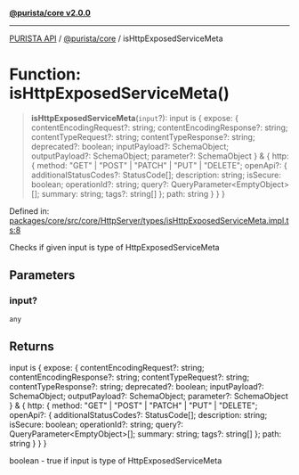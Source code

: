[**@purista/core v2.0.0**](../README.md)

***

[PURISTA API](../../../packages.md) / [@purista/core](../README.md) / isHttpExposedServiceMeta

# Function: isHttpExposedServiceMeta()

> **isHttpExposedServiceMeta**(`input`?): input is \{ expose: \{ contentEncodingRequest?: string; contentEncodingResponse?: string; contentTypeRequest?: string; contentTypeResponse?: string; deprecated?: boolean; inputPayload?: SchemaObject; outputPayload?: SchemaObject; parameter?: SchemaObject \} & \{ http: \{ method: "GET" \| "POST" \| "PATCH" \| "PUT" \| "DELETE"; openApi?: \{ additionalStatusCodes?: StatusCode\[\]; description: string; isSecure: boolean; operationId?: string; query?: QueryParameter\<EmptyObject\>\[\]; summary: string; tags?: string\[\] \}; path: string \} \} \}

Defined in: [packages/core/src/core/HttpServer/types/isHttpExposedServiceMeta.impl.ts:8](https://github.com/puristajs/purista/blob/master/packages/core/src/core/HttpServer/types/isHttpExposedServiceMeta.impl.ts#L8)

Checks if given input is type of HttpExposedServiceMeta

## Parameters

### input?

`any`

## Returns

input is \{ expose: \{ contentEncodingRequest?: string; contentEncodingResponse?: string; contentTypeRequest?: string; contentTypeResponse?: string; deprecated?: boolean; inputPayload?: SchemaObject; outputPayload?: SchemaObject; parameter?: SchemaObject \} & \{ http: \{ method: "GET" \| "POST" \| "PATCH" \| "PUT" \| "DELETE"; openApi?: \{ additionalStatusCodes?: StatusCode\[\]; description: string; isSecure: boolean; operationId?: string; query?: QueryParameter\<EmptyObject\>\[\]; summary: string; tags?: string\[\] \}; path: string \} \} \}

boolean - true if input is type of HttpExposedServiceMeta
